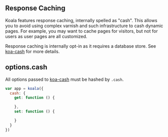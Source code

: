
## Response Caching

Koala features response caching, internally spelled as "cash".
This allows you to avoid using complex varnish and such infrastructure
to cash dynamic pages.
For example, you may want to cache pages for visitors, but not for users as
user pages are all customized.

Response caching is internally opt-in as it requires a database store.
See [koa-cash](https://github.com/koajs/cash) for more details.

## options.cash

All options passed to [koa-cash](https://github.com/koajs/cash) must be hashed
by `.cash`.

```js
var app = koala({
  cash: {
    get: function () {

    },
    set: function () {

    }
  }
})
```
